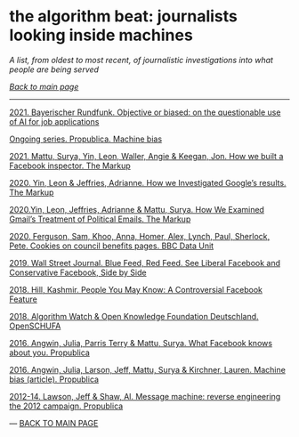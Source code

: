 # the algorithm beat: journalists looking inside  machines

*A list, from oldest to most recent, of journalistic investigations into what people are being served*

*[Back to main page](https://aodhanlutetiae.github.io/dj_recsys/)*

---

[2021. Bayerischer Rundfunk. Objective or biased: on the questionable use of AI for job applications](https://web.br.de/interaktiv/ki-bewerbung/en/)

[Ongoing series. Propublica. Machine bias](https://www.propublica.org/series/machine-bias/p1)

[2021. Mattu, Surya, Yin, Leon, Waller, Angie &  Keegan, Jon. How we built a Facebook inspector. The Markup](https://themarkup.org/citizen-browser/2021/01/05/how-we-built-a-facebook-inspector)

[2020. Yin, Leon & Jeffries, Adrianne. How we Investigated Google’s results. The Markup](https://themarkup.org/google-the-giant/2020/07/28/how-we-analyzed-google-search-results-web-assay-parsing-tool)

[2020.Yin, Leon, Jeffries, Adrianne & Mattu, Surya. How We Examined Gmail’s Treatment of Political Emails. The Markup](https://themarkup.org/google-the-giant/2020/02/26/show-your-work-wheres-my-email)

[2020. Ferguson, Sam, Khoo, Anna, Homer, Alex, Lynch, Paul, Sherlock, Pete. Cookies on council benefits pages. BBC Data Unit](https://www.bbc.co.uk/news/uk-50504621)

[2019. Wall Street Journal. Blue Feed, Red Feed. See Liberal Facebook and Conservative Facebook, Side by Side](http://graphics.wsj.com/blue-feed-red-feed/)

[2018. Hill, Kashmir. People You May Know: A Controversial Facebook Feature](https://gizmodo.com/people-you-may-know-a-controversial-facebook-features-1827981959)

[2018. Algorithm Watch & Open Knowledge Foundation Deutschland. OpenSCHUFA](https://openschufa.de/english/)

[2016. Angwin, Julia, Parris Terry & Mattu, Surya. What Facebook knows about you. Propublica](https://www.propublica.org/article/breaking-the-black-box-what-facebook-knows-about-you)

[2016. Angwin, Julia, Larson, Jeff, Mattu, Surya & Kirchner, Lauren. Machine bias (article). Propublica](https://www.propublica.org/article/machine-bias-risk-assessments-in-criminal-sentencing)

[2012-14. Lawson, Jeff & Shaw, Al. Message machine: reverse engineering the 2012 campaign. Propublica](https://projects.propublica.org/emails/)

— [BACK TO MAIN PAGE](https://aodhanlutetiae.github.io/dj_recsys/)
